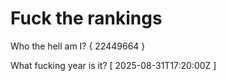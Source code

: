 # Fuck the rankings

Who the hell am I?
{ 22449664 }

What fucking year is it?
[ 2025-08-31T17:20:00Z ]
